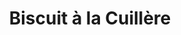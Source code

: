 ---
layout: recette
categories: [recettes]
hidden: true
lang: fr
sitemap: true
title: Biscuit à la Cuillère
type: sucre
utensils:
 - batteur-elec
 - spatule-coude
 - plaque-cuisson
recettes:
  Classique:
    ingredients: 
      - nom: blanc d'oeuf
        qte: 90
        unite: gr
      - nom: sucre
        qte: 75
        unite: gr
      - nom: jaune d'oeuf
        qte: 60
        unite: gr
        variable: true
      - nom: farine blanche
        qte: 30
        unite: gr
      - nom: fécule de maïs
        qte: 30
        unite: gr
    preconditions:
      - Préchauffer le four à 180°C
    etapes:
      - label: Préparation des blancs
        details:
          - Monter les blancs en neige. Arrêter juste avant qu'ils soient trop fermes
          - Tout en battant, ajouter la moitié du sucre peu à peu
      - label: Préparation des jaunes
        details:
          - Battre les jaunes avec l'autre moitié du sucre à vitesse maximum
          - Incorporer la farine et la fécule à l'aide d'une spatule silicone
      - label: Assemblage
        details:
          - Incorporer en plusieurs fois la préparation de jaunes d'oeufs dans les blancs
          - Étaler la préparation sur une plaque de cuisson à l'aide d'une spatule coudée
      - label: Cuisson
        emoji: 🔥
        details:
          - Cuire 12 minutes à 180°C
---